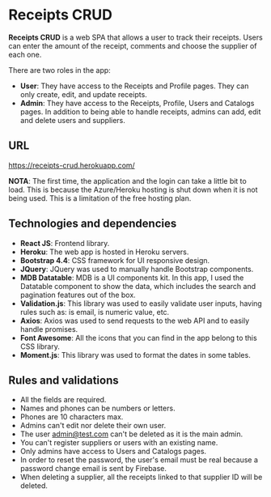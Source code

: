 # Receipts CRUD

**Receipts CRUD** is a web SPA that allows a user to track their receipts. Users can enter the amount of the receipt, comments and choose the supplier of each one.

There are two roles in the app:

- **User**: They have access to the Receipts and Profile pages. They can only create, edit, and update receipts.
- **Admin**: They have access to the Receipts, Profile, Users and Catalogs pages. In addition to being able to handle receipts, admins can add, edit and delete users and suppliers.

## URL

https://receipts-crud.herokuapp.com/

**NOTA**: The first time, the application and the login can take a little bit to load. This is because the Azure/Heroku hosting is shut down when it is not being used. This is a limitation of the free hosting plan.

## Technologies and dependencies

- **React JS**: Frontend library.
- **Heroku**: The web app is hosted in Heroku servers.
- **Bootstrap 4.4**: CSS framework for UI responsive design.
- **JQuery**: JQuery was used to manually handle Bootstrap components.
- **MDB Datatable**: MDB is a UI components kit. In this app, I used the Datatable component to show the data, which includes the search and pagination features out of the box.
- **Validation.js**: This library was used to easily validate user inputs, having rules such as: is email, is numeric value, etc.
- **Axios**: Axios was used to send requests to the web API and to easily handle promises.
- **Font Awesome**: All the icons that you can find in the app belong to this CSS library.
- **Moment.js**: This library was used to format the dates in some tables.

## Rules and validations

- All the fields are required.
- Names and phones can be numbers or letters.
- Phones are 10 characters max.
- Admins can't edit nor delete their own user.
- The user admin@test.com can't be deleted as it is the main admin.
- You can't register suppliers or users with an existing name.
- Only admins have access to Users and Catalogs pages.
- In order to reset the password, the user's email must be real because a password change email is sent by Firebase.
- When deleting a supplier, all the receipts linked to that supplier ID will be deleted.
